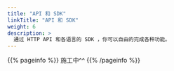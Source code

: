 ```yaml
---
title: "API 和 SDK"
linkTitle: "API 和 SDK"
weight: 6
description: >
  通过 HTTP API 和各语言的 SDK ，你可以自由的完成各种功能。
---
```


{{% pageinfo %}}
  施工中^^
{{% /pageinfo %}}
